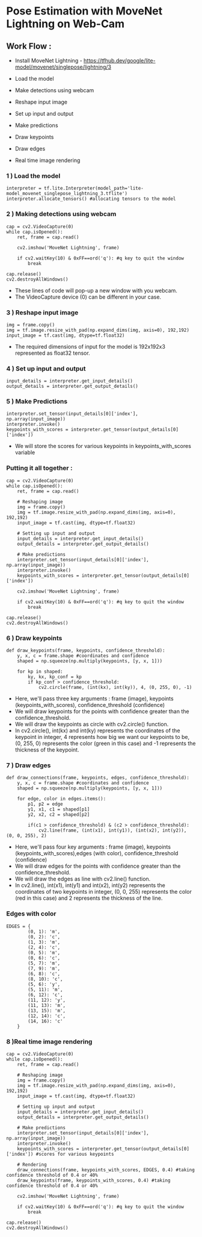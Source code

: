 # Pose Estimation with MoveNet Lightning on Web-Cam
## Work Flow :

- Install MoveNet Lightning -
    https://tfhub.dev/google/lite-model/movenet/singlepose/lightning/3

- Load the model
- Make detections using webcam
- Reshape input image
- Set up input and output
- Make predictions
- Draw keypoints
- Draw edges
- Real time image rendering 

### 1 ) Load the model

    interpreter = tf.lite.Interpreter(model_path='lite-model_movenet_singlepose_lightning_3.tflite')
    interpreter.allocate_tensors() #allocating tensors to the model

### 2 ) Making detections using webcam

    cap = cv2.VideoCapture(0)
    while cap.isOpened():
        ret, frame = cap.read()
        
        cv2.imshow('MoveNet Lightning', frame)
        
        if cv2.waitKey(10) & 0xFF==ord('q'): #q key to quit the window
            break
            
    cap.release()
    cv2.destroyAllWindows()

- These lines of code will pop-up a new window with you webcam.
- The VideoCapture device (0) can be different in your case.

### 3 ) Reshape input image

    img = frame.copy()
    img = tf.image.resize_with_pad(np.expand_dims(img, axis=0), 192,192)
    input_image = tf.cast(img, dtype=tf.float32)

- The required dimensions of input for the model is 192x192x3 represented as float32 tensor.

### 4 ) Set up input and output

    input_details = interpreter.get_input_details()
    output_details = interpreter.get_output_details()

### 5 ) Make Predictions

    interpreter.set_tensor(input_details[0]['index'], np.array(input_image))
    interpreter.invoke()
    keypoints_with_scores = interpreter.get_tensor(output_details[0]['index'])

- We will store the scores for various keypoints in keypoints_with_scores variable

### Putting it all together :

    cap = cv2.VideoCapture(0)
    while cap.isOpened():
        ret, frame = cap.read()
        
        # Reshaping image
        img = frame.copy()
        img = tf.image.resize_with_pad(np.expand_dims(img, axis=0), 192,192)
        input_image = tf.cast(img, dtype=tf.float32)
        
        # Setting up input and output 
        input_details = interpreter.get_input_details()
        output_details = interpreter.get_output_details()
        
        # Make predictions 
        interpreter.set_tensor(input_details[0]['index'], np.array(input_image))
        interpreter.invoke()
        keypoints_with_scores = interpreter.get_tensor(output_details[0]['index'])
        
        cv2.imshow('MoveNet Lightning', frame)
        
        if cv2.waitKey(10) & 0xFF==ord('q'): #q key to quit the window
            break
            
    cap.release()
    cv2.destroyAllWindows()

### 6 ) Draw keypoints
    def draw_keypoints(frame, keypoints, confidence_threshold):
        y, x, c = frame.shape #coordinates and confidence
        shaped = np.squeeze(np.multiply(keypoints, [y, x, 1]))
    
        for kp in shaped:
            ky, kx, kp_conf = kp
            if kp_conf > confidence_threshold:
                cv2.circle(frame, (int(kx), int(ky)), 4, (0, 255, 0), -1)

- Here, we'll pass three key arguments : frame (image), keypoints (keypoints_with_scores), confidence_threshold (confidence)
- We will draw keypoints for the points with confidence greater than the confidence_threshold.
- We will draw the keypoints as circle with cv2.circle() function.
- In cv2.circle(), int(kx) and int(ky) represents the coordinates of the keypoint in integer, 4 represents how big we want our keypoints to be, (0, 255, 0) represents the color (green in this case) and -1 represents the thickness of the keypoint.

### 7 ) Draw edges
    def draw_connections(frame, keypoints, edges, confidence_threshold):
        y, x, c = frame.shape #coordinates and confidence
        shaped = np.squeeze(np.multiply(keypoints, [y, x, 1]))
        
        for edge, color in edges.items():
            p1, p2 = edge 
            y1, x1, c1 = shaped[p1]
            y2, x2, c2 = shaped[p2]
            
            if(c1 > confidence_threshold) & (c2 > confidence_threshold):
                cv2.line(frame, (int(x1), int(y1)), (int(x2), int(y2)), (0, 0, 255), 2)

- Here, we'll pass four key arguments : frame (image), keypoints (keypoints_with_scores),edges (with color), confidence_threshold (confidence)
- We will draw edges for the points with confidence greater than the confidence_threshold.
- We will draw the edges as line with cv2.line() function.
- In cv2.line(), int(x1), int(y1) and int(x2), int(y2) represents the coordinates of two keypoints in integer, (0, 0, 255) represents the color (red in this case) and 2 represents the thickness of the line.

### Edges with color
    EDGES = {
            (0, 1): 'm',
            (0, 2): 'c',
            (1, 3): 'm',
            (2, 4): 'c',
            (0, 5): 'm',
            (0, 6): 'c',
            (5, 7): 'm',
            (7, 9): 'm',
            (6, 8): 'c',
            (8, 10): 'c',
            (5, 6): 'y',
            (5, 11): 'm',
            (6, 12): 'c',
            (11, 12): 'y',
            (11, 13): 'm',
            (13, 15): 'm',
            (12, 14): 'c',
            (14, 16): 'c'
        }


### 8 )Real time image rendering
    
    cap = cv2.VideoCapture(0)
    while cap.isOpened():
        ret, frame = cap.read()
        
        # Reshaping image
        img = frame.copy()
        img = tf.image.resize_with_pad(np.expand_dims(img, axis=0), 192,192)
        input_image = tf.cast(img, dtype=tf.float32)
        
        # Setting up input and output 
        input_details = interpreter.get_input_details()
        output_details = interpreter.get_output_details()
        
        # Make predictions 
        interpreter.set_tensor(input_details[0]['index'], np.array(input_image))
        interpreter.invoke()
        keypoints_with_scores = interpreter.get_tensor(output_details[0]['index']) #scores for various keypoints
        
        # Rendering 
        draw_connections(frame, keypoints_with_scores, EDGES, 0.4) #taking confidence threshold of 0.4 or 40%
        draw_keypoints(frame, keypoints_with_scores, 0.4) #taking confidence threshold of 0.4 or 40%
        
        cv2.imshow('MoveNet Lightning', frame)
        
        if cv2.waitKey(10) & 0xFF==ord('q'): #q key to quit the window
            break
            
    cap.release()
    cv2.destroyAllWindows()

